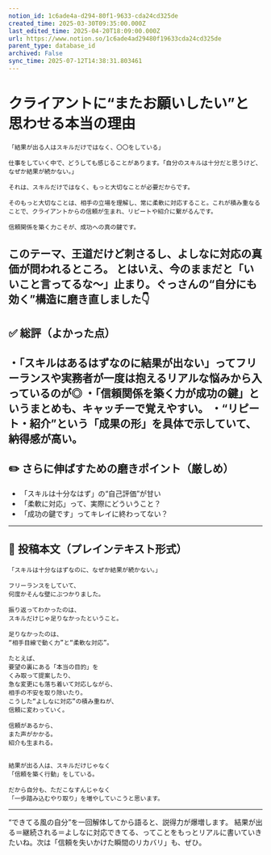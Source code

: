 ```yaml
---
notion_id: 1c6ade4a-d294-80f1-9633-cda24cd325de
created_time: 2025-03-30T09:35:00.000Z
last_edited_time: 2025-04-20T18:09:00.000Z
url: https://www.notion.so/1c6ade4ad29480f19633cda24cd325de
parent_type: database_id
archived: False
sync_time: 2025-07-12T14:38:31.803461
---
```


# クライアントに“またお願いしたい”と思わせる本当の理由

```plain text
「結果が出る人はスキルだけではなく、〇〇をしている」

仕事をしていく中で、どうしても感じることがあります。「自分のスキルは十分だと思うけど、なぜか結果が続かない。」

それは、スキルだけではなく、もっと大切なことが必要だからです。

そのもっと大切なことは、相手の立場を理解し、常に柔軟に対応すること。これが積み重なることで、クライアントからの信頼が生まれ、リピートや紹介に繋がるんです。

信頼関係を築く力こそが、成功への真の鍵です。
```
このテーマ、王道だけど刺さるし、よしなに対応の真価が問われるところ。
とはいえ、今のままだと「いいこと言ってるな〜」止まり。ぐっさんの“自分にも効く”構造に磨き直しました👇
---
## ✅ 総評（よかった点）
・「スキルはあるはずなのに結果が出ない」ってフリーランスや実務者が一度は抱えるリアルな悩みから入っているのが◎
・「信頼関係を築く力が成功の鍵」というまとめも、キャッチーで覚えやすい。
・“リピート・紹介”という「成果の形」を具体で示していて、納得感が高い。
---
## ✏️ さらに伸ばすための磨きポイント（厳しめ）
- 「スキルは十分なはず」の“自己評価”が甘い
- 「柔軟に対応」って、実際にどういうこと？
- 「成功の鍵です」ってキレイに終わってない？
---
## 📄 投稿本文（プレインテキスト形式）
```plain text
「スキルは十分なはずなのに、なぜか結果が続かない。」

フリーランスをしていて、
何度かそんな壁にぶつかりました。

振り返ってわかったのは、
スキルだけじゃ足りなかったということ。

足りなかったのは、
“相手目線で動く力”と“柔軟な対応”。

たとえば、
要望の裏にある「本当の目的」を
くみ取って提案したり、
急な変更にも落ち着いて対応しながら、
相手の不安を取り除いたり。
こうした“よしなに対応”の積み重ねが、
信頼に変わっていく。

信頼があるから、
また声がかかる。
紹介も生まれる。


結果が出る人は、スキルだけじゃなく
「信頼を築く行動」をしている。

だから自分も、ただこなすんじゃなく
「一歩踏み込むやり取り」を増やしていこうと思います。

```
---
“できてる風の自分”を一回解体してから語ると、説得力が爆増します。
結果が出る＝継続される＝よしなに対応できてる、ってことをもっとリアルに書いていきたいね。次は「信頼を失いかけた瞬間のリカバリ」も、ぜひ。